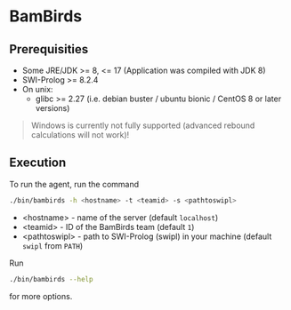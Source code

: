 # BamBirds

## Prerequisities

- Some JRE/JDK  >= 8, <= 17 (Application was compiled with JDK 8)
- SWI-Prolog >= 8.2.4
- On unix:
  - glibc >= 2.27 (i.e. debian buster / ubuntu bionic / CentOS 8 or later versions)

> Windows is currently not fully supported (advanced rebound calculations will not work)!

## Execution

To run the agent, run the command 
```bash
./bin/bambirds -h <hostname> -t <teamid> -s <pathtoswipl>
```

* \<hostname\> - name of the server (default `localhost`)
* \<teamid\> - ID of the BamBirds team (default `1`)
* \<pathtoswipl\> - path to SWI-Prolog (swipl) in your machine (default `swipl` from `PATH`)

Run
```bash
./bin/bambirds --help 
```
for more options.

